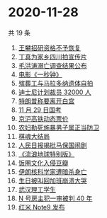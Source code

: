 # 2020-11-28

共 19 条

<!-- BEGIN -->
<!-- 最后更新时间 Sat Nov 28 2020 20:04:51 GMT+0800 (CST) -->
1. [王攀招研资格不予恢复](https://www.zhihu.com/search?q=王攀)
1. [丁真为家乡四川拍宣传片](https://www.zhihu.com/search?q=丁真)
1. [毛洪涛溺亡调查结果公布](https://www.zhihu.com/search?q=毛洪涛)
1. [电影《一秒钟》](https://www.zhihu.com/search?q=一秒钟)
1. [殡葬工与马拉多纳遗体自拍](https://www.zhihu.com/search?q=马拉多纳)
1. [迪士尼计划裁员 32000 人](https://www.zhihu.com/search?q=迪士尼)
1. [特朗普称要离开白宫](https://www.zhihu.com/search?q=特朗普)
1. [11 月 29 日国考 ](https://www.zhihu.com/search?q=国考)
1. [京沪高铁动态票价](https://www.zhihu.com/search?q=京沪高铁)
1. [农妇勒死施暴男子属正当防卫](https://www.zhihu.com/search?q=农妇勒死男子)
1. [棋魂大结局](https://www.zhihu.com/search?q=棋魂)
1. [人民日报揭批马保国闹剧](https://www.zhihu.com/search?q=马保国)
1. [《流浪地球特别版》](https://www.zhihu.com/search?q=流浪地球)
1. [饭圈文化入侵豆瓣](https://www.zhihu.com/search?q=豆瓣养号)
1. [伊朗核科学家遭暗杀身亡](https://www.zhihu.com/search?q=伊朗核科学家)
1. [生日被叫回加班崩溃大哭](https://www.zhihu.com/search?q=生日加班)
1. [武汉理工学生](https://www.zhihu.com/search?q=王攀)
1. [N 号房主犯一审被判 40 年](https://www.zhihu.com/search?q=n号房)
1. [红米 Note9 发布](https://www.zhihu.com/search?q=note9)
<!-- END -->
